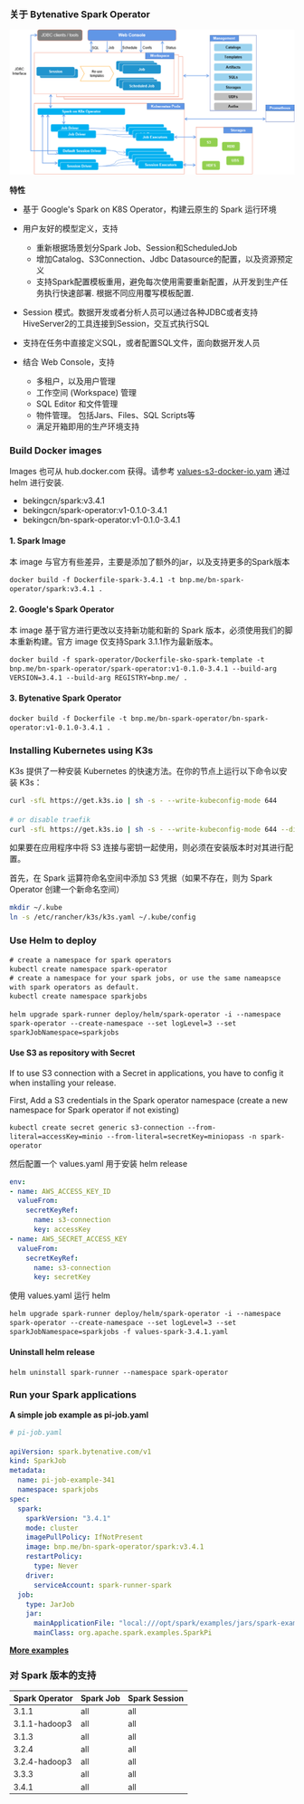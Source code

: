 ### 关于 Bytenative Spark Operator

![](./docs/img/bn-spark-operator.png)

**特性**
- 基于 Google's Spark on K8S Operator，构建云原生的 Spark 运行环境
- 用户友好的模型定义，支持
    - 重新根据场景划分Spark Job、Session和ScheduledJob
    - 增加Catalog、S3Connection、Jdbc Datasource的配置，以及资源预定义
    - 支持Spark配置模板重用，避免每次使用需要重新配置，从开发到生产任务执行快速部署. 根据不同应用覆写模板配置.

- Session 模式。数据开发或者分析人员可以通过各种JDBC或者支持HiveServer2的工具连接到Session，交互式执行SQL
- 支持在任务中直接定义SQL，或者配置SQL文件，面向数据开发人员

- 结合 Web Console，支持
    - 多租户，以及用户管理
    - 工作空间 (Workspace) 管理
    - SQL Editor 和文件管理
    - 物件管理。 包括Jars、Files、SQL Scripts等
    - 满足开箱即用的生产环境支持

### Build Docker images
Images 也可从 hub.docker.com 获得。请参考 [values-s3-docker-io.yam](./deploy/values-s3-docker-io.yaml) 通过 helm 进行安装.
- bekingcn/spark:v3.4.1
- bekingcn/spark-operator:v1-0.1.0-3.4.1
- bekingcn/bn-spark-operator:v1-0.1.0-3.4.1

#### 1. Spark Image
本 image 与官方有些差异，主要是添加了额外的jar，以及支持更多的Spark版本

```SH
docker build -f Dockerfile-spark-3.4.1 -t bnp.me/bn-spark-operator/spark:v3.4.1 .
```

#### 2. Google's Spark Operator
本 image 基于官方进行更改以支持新功能和新的 Spark 版本，必须使用我们的脚本重新构建。官方 image 仅支持Spark 3.1.1作为最新版本。

```SH
docker build -f spark-operator/Dockerfile-sko-spark-template -t bnp.me/bn-spark-operator/spark-operator:v1-0.1.0-3.4.1 --build-arg VERSION=3.4.1 --build-arg REGISTRY=bnp.me/ .
```

#### 3. Bytenative Spark Operator

```SH
docker build -f Dockerfile -t bnp.me/bn-spark-operator/bn-spark-operator:v1-0.1.0-3.4.1 .
```

### Installing Kubernetes using K3s

K3s 提供了一种安装 Kubernetes 的快速方法。在你的节点上运行以下命令以安装 K3s：

```bash
curl -sfL https://get.k3s.io | sh -s - --write-kubeconfig-mode 644

# or disable traefik
curl -sfL https://get.k3s.io | sh -s - --write-kubeconfig-mode 644 --disable traefik
```

如果要在应用程序中将 S3 连接与密钥一起使用，则必须在安装版本时对其进行配置。

首先，在 Spark 运算符命名空间中添加 S3 凭据（如果不存在，则为 Spark Operator 创建一个新命名空间）

```bash
mkdir ~/.kube
ln -s /etc/rancher/k3s/k3s.yaml ~/.kube/config
```

### Use Helm to deploy 
```SH
# create a namespace for spark operators
kubectl create namespace spark-operator
# create a namespace for your spark jobs, or use the same nameapsce with spark operators as default.
kubectl create namespace sparkjobs

helm upgrade spark-runner deploy/helm/spark-operator -i --namespace spark-operator --create-namespace --set logLevel=3 --set sparkJobNamespace=sparkjobs

```

#### Use S3 as repository with Secret

If to use S3 connection with a Secret in applications, you have to config it when installing your release.

First, Add a S3 credentials in the Spark operator namespace (create a new namespace for Spark operator if not existing)

```SH
kubectl create secret generic s3-connection --from-literal=accessKey=minio --from-literal=secretKey=miniopass -n spark-operator
```

然后配置一个 values.yaml 用于安装 helm release
```YAML
env:
- name: AWS_ACCESS_KEY_ID
  valueFrom:
    secretKeyRef:
      name: s3-connection
      key: accessKey
- name: AWS_SECRET_ACCESS_KEY
  valueFrom:
    secretKeyRef:
      name: s3-connection
      key: secretKey
```

使用 values.yaml 运行 helm

```SH
helm upgrade spark-runner deploy/helm/spark-operator -i --namespace spark-operator --create-namespace --set logLevel=3 --set sparkJobNamespace=sparkjobs -f values-spark-3.4.1.yaml
```

#### Uninstall helm release

```SH
helm uninstall spark-runner --namespace spark-operator
```

### Run your Spark applications

**A simple job example as pi-job.yaml**

```YAML
# pi-job.yaml

apiVersion: spark.bytenative.com/v1
kind: SparkJob
metadata:
  name: pi-job-example-341
  namespace: sparkjobs
spec:
  spark:
    sparkVersion: "3.4.1"
    mode: cluster
    imagePullPolicy: IfNotPresent
    image: bnp.me/bn-spark-operator/spark:v3.4.1
    restartPolicy:
      type: Never
    driver:
      serviceAccount: spark-runner-spark
  job:
    type: JarJob
    jar:
      mainApplicationFile: "local:///opt/spark/examples/jars/spark-examples_2.12-3.4.1.jar"
      mainClass: org.apache.spark.examples.SparkPi

```

**[More examples](./examples)**


### 对 Spark 版本的支持

  | Spark Operator  | Spark Job         | Spark Session     |
  | --              | --                | --                |
  | 3.1.1           | all               | all               | 
  | 3.1.1-hadoop3   | all               | all               |  
  | 3.1.3           | all               | all               |  
  | 3.2.4           | all               | all               |  
  | 3.2.4-hadoop3   | all               | all               |  
  | 3.3.3           | all               | all               |  
  | 3.4.1           | all               | all               |

